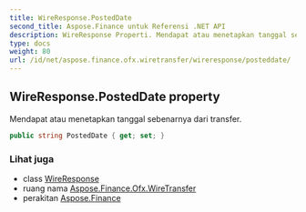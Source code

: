 ```yaml
---
title: WireResponse.PostedDate
second_title: Aspose.Finance untuk Referensi .NET API
description: WireResponse Properti. Mendapat atau menetapkan tanggal sebenarnya dari transfer.
type: docs
weight: 80
url: /id/net/aspose.finance.ofx.wiretransfer/wireresponse/posteddate/
---
```

## WireResponse.PostedDate property

Mendapat atau menetapkan tanggal sebenarnya dari transfer.

```csharp
public string PostedDate { get; set; }
```

### Lihat juga

* class [WireResponse](../)
* ruang nama [Aspose.Finance.Ofx.WireTransfer](../../wireresponse/)
* perakitan [Aspose.Finance](../../../)


